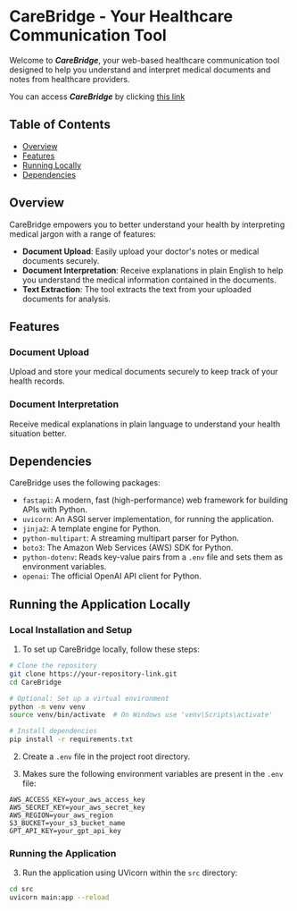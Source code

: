 # CareBridge - Your Healthcare Communication Tool

Welcome to **_CareBridge_**, your web-based healthcare communication tool designed to help you understand and interpret medical documents and notes from healthcare providers.

You can access **_CareBridge_** by clicking [this link](http://15.156.201.68:8000)

## Table of Contents

- [Overview](#overview)
- [Features](#features)
- [Running Locally](#running-the-application-locally)
- [Dependencies](#dependencies)

## Overview

CareBridge empowers you to better understand your health by interpreting medical jargon with a range of features:

- **Document Upload**: Easily upload your doctor's notes or medical documents securely.
- **Document Interpretation**: Receive explanations in plain English to help you understand the medical information contained in the documents.
- **Text Extraction**: The tool extracts the text from your uploaded documents for analysis.

## Features

### Document Upload

Upload and store your medical documents securely to keep track of your health records.

### Document Interpretation

Receive medical explanations in plain language to understand your health situation better.

## Dependencies

CareBridge uses the following packages:

- `fastapi`: A modern, fast (high-performance) web framework for building APIs with Python.
- `uvicorn`: An ASGI server implementation, for running the application.
- `jinja2`: A template engine for Python.
- `python-multipart`: A streaming multipart parser for Python.
- `boto3`: The Amazon Web Services (AWS) SDK for Python.
- `python-dotenv`: Reads key-value pairs from a `.env` file and sets them as environment variables.
- `openai`: The official OpenAI API client for Python.

## Running the Application Locally

### Local Installation and Setup

1. To set up CareBridge locally, follow these steps:

```bash
# Clone the repository
git clone https://your-repository-link.git
cd CareBridge

# Optional: Set up a virtual environment
python -m venv venv
source venv/bin/activate  # On Windows use 'venv\Scripts\activate'

# Install dependencies
pip install -r requirements.txt
```

2. Create a `.env` file in the project root directory.

3. Makes sure the following environment variables are present in the `.env` file:

```
AWS_ACCESS_KEY=your_aws_access_key
AWS_SECRET_KEY=your_aws_secret_key
AWS_REGION=your_aws_region
S3_BUCKET=your_s3_bucket_name
GPT_API_KEY=your_gpt_api_key
```

### Running the Application

3. Run the application using UVicorn within the `src` directory:

```bash
cd src
uvicorn main:app --reload
```
